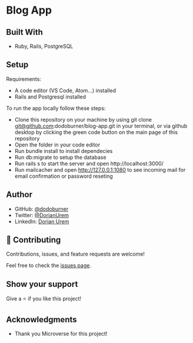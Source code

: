 # Blog App

## Built With

- Ruby, Rails, PostgreSQL

## Setup

Requirements: 
- A code editor (VS Code, Atom...) installed
- Rails and Postgresql installed

To run the app locally follow these steps:

- Clone this repository on your machine by using git clone git@github.com:dodoburner/blog-app.git in your terminal, or via github desktop by clicking the green code button on the main page of this repository
- Open the folder in your code editor
- Run bundle install to install dependecies
- Run db:migrate to setup the database
- Run rails s to start the server and open http://localhost:3000/
- Run mailcacher and open http://127.0.0.1:1080 to see incoming mail for email confirmation or password reseting
## Author

- GitHub: [@dodoburner](https://github.com/dodoburner)
- Twitter: [@DorianUrem](https://twitter.com/DorianUrem)
- LinkedIn: [Dorian Urem](https://www.linkedin.com/in/dorian-urem-252baa237/)

## 🤝 Contributing

Contributions, issues, and feature requests are welcome!

Feel free to check the [issues page](../../issues/).

## Show your support

Give a ⭐️ if you like this project!

## Acknowledgments

- Thank you Microverse for this project!
